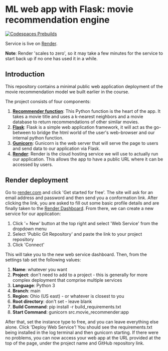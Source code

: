 # ML web app with Flask: movie recommendation engine

[![Codespaces Prebuilds](https://github.com/4GeeksAcademy/gperdrizet-recommender-system-flask/actions/workflows/codespaces/create_codespaces_prebuilds/badge.svg)](https://github.com/4GeeksAcademy/gperdrizet-recommender-system-flask/actions/workflows/codespaces/create_codespaces_prebuilds)

Service is live on [Render](https://flask-movie-recommender-fpzc.onrender.com/).

**Note**: Render 'scales to zero', so it may take a few minutes for the service to start back up if no one has used it in a while.

## Introduction

This repository contains a minimal public web application deployment of the movie recommendation model we built earlier in the course.

The project consists of four components:

1. **[Recommender function](https://github.com/4GeeksAcademy/gperdrizet-recommender-system-flask/blob/main/notebooks/solution.ipynb)**: This Python function is the heart of the app. It takes a movie title and uses a k-nearest neighbors and a movie database to return recommendations of other similar movies.
2. **[Flask](https://flask.palletsprojects.com/en/stable/)**: Flask is a simple web application framework, it will act as the go-between to bridge the html world of the user's web-browser and our internal python function.
3. **[Gunicorn](https://gunicorn.org/)**: Gunicorn is the web server that will serve the page to users and send data to our application via Flask.
4. **[Render](https://render.com/)**: Render is the cloud hosting service we will use to actually run our application. This allows the app to have a public URL where it can be accessed by users.

## Render deployment

Go to [render.com](https://render.com/) and click 'Get started for free'. The site will ask for an email address and password and then send you a conformation link. After clicking the link, you are asked to fill out some basic profile details and are finally taken to the [Render Dashboard](https://dashboard.render.com/). From there, we can create a new service for our application:

1. Click '+ New' button at the top right and select 'Web Service' from the dropdown menu
2. Select 'Public Git Repository' and paste the link to your project repository
3. Click 'Connect'

This will take you to the new web service dashboard. Then, from the settings tab set the following values:

1. **Name**: whatever you want
2. **Project**: don't need to add to a project - this is generally for more complex deployment that comprise multiple services
3. **Language**: Python 3
4. **Branch**: main
5. **Region**: Ohio (US east) - or whatever is closest to you
6. **Root directory**: don't set - leave blank
7. **Build Command**: pip install -r build_requirements.txt
8. **Start Command**: gunicorn src.movie_recommender:app

After that, set the instance type to free, and you can leave everything else alone. Click 'Deploy Web Service'! You should see the requirements.txt being installed in the log terminal and then gunicorn starting. If there were no problems, you can now access your web app at the URL provided at the top of the page, under the project name and GitHub repository link.